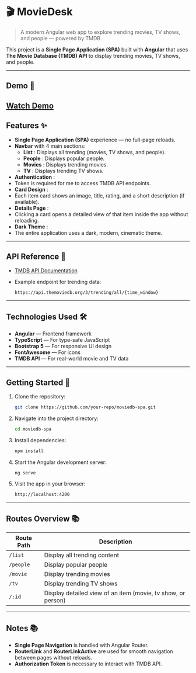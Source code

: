 
# 🎬 MovieDesk

> A modern Angular web app to explore trending movies, TV shows, and people — powered by TMDB.

This project is a **Single Page Application (SPA)** built with **Angular** that uses **The Movie Database (TMDB) API** to display trending movies, TV shows, and people.


---
## Demo 🎥

[Watch Demo]([https://youtu.be/VIDEO_ID](https://drive.google.com/file/d/14YXggk3WHpRFY3G0orxFq_rJ3PSEZIOT/view?usp=sharing))
---
## Features ✨

* **Single Page Application (SPA)** experience — no full-page reloads.
* **Navbar** with 4 main sections:
  * **List** : Displays all trending (movies, TV shows, and people).
  * **People** : Displays popular people.
  * **Movies** : Displays trending movies.
  * **TV** : Displays trending TV shows.
* **Authentication** :
* Token is required for me to access TMDB API endpoints.
* **Card Design** :
* Each item card shows an image, title, rating, and a short description (if available).
* **Details Page** :
* Clicking a card opens a detailed view of that item inside the app without reloading.
* **Dark Theme** :
* The entire application uses a dark, modern, cinematic theme.

---

## API Reference 🔗

* [TMDB API Documentation](https://developer.themoviedb.org/reference/intro/getting-started)
* Example endpoint for trending data:

  ```
  https://api.themoviedb.org/3/trending/all/{time_window}
  ```

---

## Technologies Used 🛠️

* **Angular** — Frontend framework
* **TypeScript** — For type-safe JavaScript
* **Bootstrap 5** — For responsive UI design
* **FontAwesome** — For icons
* **TMDB API** — For real-world movie and TV data

---

## Getting Started 🚀

1. Clone the repository:

   ```bash
   git clone https://github.com/your-repo/moviedb-spa.git
   ```
2. Navigate into the project directory:

   ```bash
   cd moviedb-spa
   ```
3. Install dependencies:

   ```bash
   npm install
   ```
4. Start the Angular development server:

   ```bash
   ng serve
   ```
5. Visit the app in your browser:

   ```
   http://localhost:4200
   ```

---

## Routes Overview 📚

| Route Path  | Description                                                  |
| ----------- | ------------------------------------------------------------ |
| `/list`   | Display all trending content                                 |
| `/people` | Display popular people                                       |
| `/movie`  | Display trending movies                                      |
| `/tv`     | Display trending TV shows                                    |
| `/:id`    | Display detailed view of an item (movie, tv show, or person) |

---

## Notes 📚

* **Single Page Navigation** is handled with Angular Router.
* **RouterLink** and **RouterLinkActive** are used for smooth navigation between pages without reloads.
* **Authorization Token** is necessary to interact with TMDB API.
